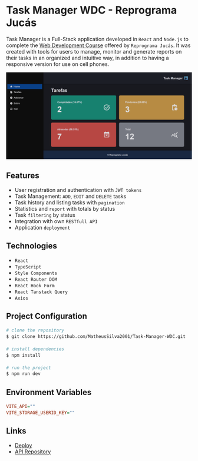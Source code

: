 # Task Manager WDC - Reprograma Jucás

Task Manager is a Full-Stack application developed in `React` and `Node.js` to complete the [Web Development Course](https://emanuelquintino.github.io/Page-WDC/) offered by `Reprograma Jucás`. It was created with tools for users to manage, monitor and generate reports on their tasks in an organized and intuitive way, in addition to having a responsive version for use on cell phones.

![home-layout](./src/assets/home-layout.png)

## Features

- User registration and authentication with `JWT tokens`
- Task Management: `ADD`, `EDIT` and `DELETE` tasks
- Task history and listing tasks with `pagination`
- Statistics and `report` with totals by status
- Task `filtering` by status
- Integration with own `RESTfull API`
- Application `deployment`

## Technologies

- `React`
- `TypeScript`
- `Style Components`
- `React Router DOM`
- `React Hook Form`
- `React Tanstack Query`
- `Axios`

## Project Configuration

```bash
# clone the repository
$ git clone https://github.com/MatheusSilva2001/Task-Manager-WDC.git

# install dependencies
$ npm install

# run the project
$ npm run dev
```

## Environment Variables

```ini
VITE_API=""
VITE_STORAGE_USERID_KEY=""
```

## Links

- [Deploy](https://task-manager-wdc.vercel.app/)
- [API Repository](https://github.com/MatheusSilva2001/Task-Manager-WDC-API/)
